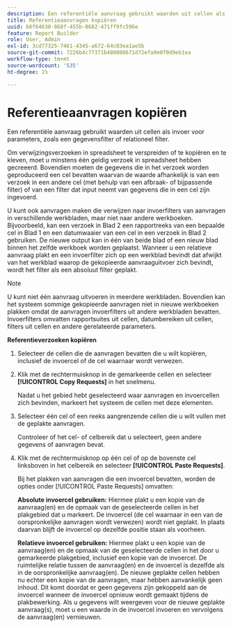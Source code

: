 ```yaml
---
description: Een referentiële aanvraag gebruikt waarden uit cellen als invoer voor parameters, zoals een gegevensfilter of relationeel filter.
title: Referentieaanvragen kopiëren
uuid: b6f64630-868f-455b-8682-471ff9fc596e
feature: Report Builder
role: User, Admin
exl-id: 3cd77325-7461-4345-a672-64c03ea1ae5b
source-git-commit: 7226b4c77371b486006671d72efa9e0f0d9eb1ea
workflow-type: tm+mt
source-wordcount: '535'
ht-degree: 1%

---
```


# Referentieaanvragen kopiëren

Een referentiële aanvraag gebruikt waarden uit cellen als invoer voor parameters, zoals een gegevensfilter of relationeel filter.

Om verwijzingsverzoeken in spreadsheet te verspreiden of te kopiëren en te kleven, moet u minstens één geldig verzoek in spreadsheet hebben gecreeerd. Bovendien moeten de gegevens die in het verzoek worden geproduceerd een cel bevatten waarvan de waarde afhankelijk is van een verzoek in een andere cel (met behulp van een afbraak- of bijpassende filter) of van een filter dat input neemt van gegevens die in een cel zijn ingevoerd.

U kunt ook aanvragen maken die verwijzen naar invoerfilters van aanvragen in verschillende werkbladen, maar niet naar andere werkboeken. Bijvoorbeeld, kan een verzoek in Blad 2 een rapportreeks van een bepaalde cel in Blad 1 en een datumwaaier van een cel in een verzoek in Blad 2 gebruiken. De nieuwe output kan in één van beide blad of een nieuw blad binnen het zelfde werkboek worden geplaatst. Wanneer u een relatieve aanvraag plakt en een invoerfilter zich op een werkblad bevindt dat afwijkt van het werkblad waarop de gekopieerde aanvraaguitvoer zich bevindt, wordt het filter als een absoluut filter geplakt.

>[!NOTE]
>
>U kunt niet één aanvraag uitvoeren in meerdere werkbladen. Bovendien kan het systeem sommige gekopieerde aanvragen niet in nieuwe werkboeken plakken omdat de aanvragen invoerfilters uit andere werkbladen bevatten. Invoerfilters omvatten rapportsuites uit cellen, datumbereiken uit cellen, filters uit cellen en andere gerelateerde parameters.

**Referentieverzoeken kopiëren**

1. Selecteer de cellen die de aanvragen bevatten die u wilt kopiëren, inclusief de invoercel of de cel waarnaar wordt verwezen.
1. Klik met de rechtermuisknop in de gemarkeerde cellen en selecteer **[!UICONTROL Copy Requests]** in het snelmenu.

   Nadat u het gebied hebt geselecteerd waar aanvragen en invoercellen zich bevinden, markeert het systeem de cellen met deze elementen.
1. Selecteer één cel of een reeks aangrenzende cellen die u wilt vullen met de geplakte aanvragen.

   Controleer of het cel- of celbereik dat u selecteert, geen andere gegevens of aanvragen bevat.
1. Klik met de rechtermuisknop op één cel of op de bovenste cel linksboven in het celbereik en selecteer **[!UICONTROL Paste Requests]**.

   Bij het plakken van aanvragen die een invoercel bevatten, worden de opties onder [!UICONTROL Paste Requests] omvatten:

   **Absolute invoercel gebruiken:** Hiermee plakt u een kopie van de aanvraag(en) en de opmaak van de geselecteerde cellen in het plakgebied dat u markeert. De invoercel (de cel waarnaar in een van de oorspronkelijke aanvragen wordt verwezen) wordt niet geplakt. In plaats daarvan blijft de invoercel op dezelfde positie staan als voorheen.

   **Relatieve invoercel gebruiken:** Hiermee plakt u een kopie van de aanvraag(en) en de opmaak van de geselecteerde cellen in het door u gemarkeerde plakgebied, inclusief een kopie van de invoercel. De ruimtelijke relatie tussen de aanvraag(en) en de invoercel is dezelfde als in de oorspronkelijke aanvraag(en). De nieuwe geplakte cellen hebben nu echter een kopie van de aanvragen, maar hebben aanvankelijk geen inhoud. Dit komt doordat er geen gegevens zijn gekoppeld aan de invoercel wanneer de invoercel opnieuw wordt gemaakt tijdens de plakbewerking. Als u gegevens wilt weergeven voor de nieuwe geplakte aanvraag(s), moet u een waarde in de invoercel invoeren en vervolgens de aanvraag(en) vernieuwen.

